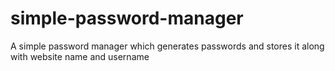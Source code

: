 # simple-password-manager
A simple password manager which generates passwords and stores it along with website name and username
